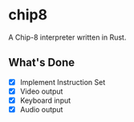 # chip8

A Chip-8 interpreter written in Rust.

## What's Done

- [x] Implement Instruction Set
- [x] Video output
- [x] Keyboard input
- [x] Audio output